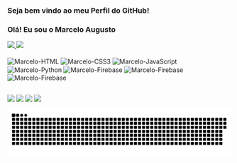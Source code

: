 ### Seja bem vindo ao meu Perfil do GitHub!
### Olá! Eu sou o Marcelo Augusto
<div>
  <a href="https://github.com/marceloamellopaixao">
    <img height="180em" src="https://github-readme-stats.vercel.app/api?username=marceloamellopaixao&show_icons=true&theme=github_dark">
  </a>
  
  <a href="https://github.com/marceloamellopaixao">
    <img height="180em" src="https://github-readme-stats.vercel.app/api/top-langs/?username=marceloamellopaixao&theme=github_dark&layout=compact">
  </a>
</div>

<div style="display: inline_block"><br>
  <img align="center" alt="Marcelo-HTML" height="30" width="40" src="https://cdn.jsdelivr.net/gh/devicons/devicon/icons/html5/html5-original.svg">
  <img align="center" alt="Marcelo-CSS3" height="30" width="40" src="https://cdn.jsdelivr.net/gh/devicons/devicon/icons/css3/css3-original.svg">
  <img align="center" alt="Marcelo-JavaScript" height="30" width="40" src="https://cdn.jsdelivr.net/gh/devicons/devicon/icons/javascript/javascript-original.svg">
  <img align="center" alt="Marcelo-Python" height="30" width="40" src="https://cdn.jsdelivr.net/gh/devicons/devicon/icons/python/python-original.svg">
  <img align="center" alt="Marcelo-Firebase" height="30" width="40" src="https://cdn.jsdelivr.net/gh/devicons/devicon/icons/firebase/firebase-plain.svg">
  <img align="center" alt="Marcelo-Firebase" height="30" width="40" src="https://cdn.jsdelivr.net/gh/devicons/devicon/icons/googlecloud/googlecloud-original.svg">
  <img align="center" alt="Marcelo-Firebase" height="30" width="40" src="https://cdn.jsdelivr.net/gh/devicons/devicon/icons/visualstudio/visualstudio-plain.svg">
</div>

  ##
  
<div>
  <a href"https://www.linkedin.com/in/marceloamp-04/"><img src="https://img.shields.io/badge/LinkedIn-0077B5?style=for-the-badge&logo=linkedin&logoColor=white" target="_blank"></a>
  <a href"https://instagram.com/marceloamp_ofc"><img src="https://img.shields.io/badge/Instagram-E4405F?style=for-the-badge&logo=instagram&logoColor=white" target="_blank"></a>
  <a href"https://portmar.firebaseapp.com/"><img src="https://img.shields.io/badge/website-000000?style=for-the-badge&logo=About.me&logoColor=white"></a>
  <a href"#"><img src="https://img.shields.io/badge/Discord-7289DA?style=for-the-badge&logo=discord&logoColor=white" target="_blank"></a>
</div>

![snake gif](https://github.com/marceloamellopaixao/marceloamellopaixao/blob/output/github-contribution-grid-snake.svg)
